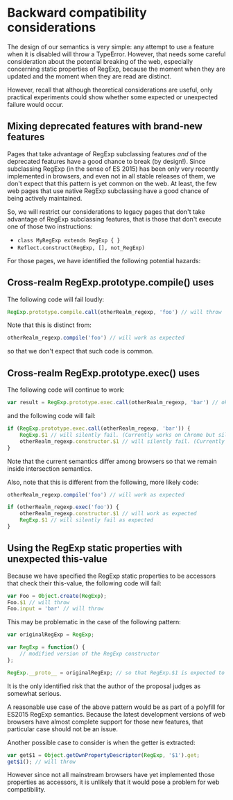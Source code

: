 # Backward compatibility considerations

The design of our semantics is very simple: any attempt to use a feature when it is disabled will throw a TypeError.
However, that needs some careful consideration about the potential breaking of the web, especially concerning static properties of RegExp, because the moment when they are updated and the moment when they are read are distinct.

However, recall that although theoretical considerations are useful, only practical experiments could show whether some expected or unexpected failure would occur.

## Mixing deprecated features with brand-new features

Pages that take advantage of RegExp subclassing features *and* of the deprecated features have a good chance to break (by design!).
Since subclassing RegExp (in the sense of ES 2015) has been only very recently implemented in browsers, and even not in all stable releases of them, we don't expect that this pattern is yet common on the web. At least, the few web pages that use native RegExp subclassing have a good chance of being actively maintained.

So, we will restrict our considerations to legacy pages that don't take advantage of RegExp subclassing features, that is those that don't execute one of those two instructions:

* `class MyRegExp extends RegExp { }`
* `Reflect.construct(RegExp, [], not_RegExp)`

For those pages, we have identified the following potential hazards:

## Cross-realm RegExp.prototype.compile() uses

The following code will fail loudly:

```js
RegExp.prototype.compile.call(otherRealm_regexp, 'foo') // will throw
```

Note that this is distinct from:

```js
otherRealm_regexp.compile('foo') // will work as expected
```

so that we don't expect that such code is common.

## Cross-realm RegExp.prototype.exec() uses

The following code will continue to work:

```js
var result = RegExp.prototype.exec.call(otherRealm_regexp, 'bar') // ok
```

and the following code will fail:

```js
if (RegExp.prototype.exec.call(otherRealm_regexp, 'bar')) {
    RegExp.$1 // will silently fail. (Currently works on Chrome but silently fails on Firefox)
    otherRealm_regexp.constructor.$1 // will silently fail. (Currently works on Firefox but silently fails on Chrome)
}
```

Note that the current semantics differ among browsers so that we remain inside intersection semantics.

Also, note that this is different from the following, more likely code:

```js
otherRealm_regexp.compile('foo') // will work as expected

if (otherRealm_regexp.exec('foo')) {
    otherRealm_regexp.constructor.$1 // will work as expected
    RegExp.$1 // will silently fail as expected
}
```

## Using the RegExp static properties with unexpected this-value

Because we have specified the RegExp static properties to be accessors that check their this-value, the following code will fail:

```js
var Foo = Object.create(RegExp);
Foo.$1 // will throw
Foo.input = 'bar' // will throw
```

This may be problematic in the case of the following pattern:

```js
var originalRegExp = RegExp;

var RegExp = function() {
    // modified version of the RegExp constructor
};

RegExp.__proto__ = originalRegExp; // so that RegExp.$1 is expected to continue to work.
```

It is the only identified risk that the author of the proposal judges as somewhat serious.

A reasonable use case of the above pattern would be as part of a polyfill for ES2015 RegExp semantics. Because the latest development versions of web browsers have almost complete support for those new features, that particular case should not be an issue.

Another possible case to consider is when the getter is extracted:

```js
var get$1 = Object.getOwnPropertyDescriptor(RegExp, '$1').get;
get$1(); // will throw
```

However since not all mainstream browsers have yet implemented those properties as accessors, it is unlikely that it would pose a problem for web compatibility.
